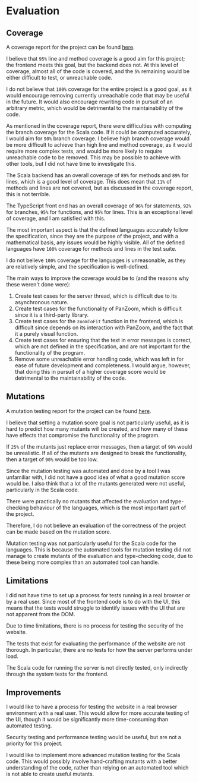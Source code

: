 # Evaluation

## Coverage

A coverage report for the project can be found [here](coverage.md).

I believe that `95%` line and method coverage is a good aim for this project; the frontend meets this goal, but the
backend does not.
At this level of coverage, almost all of the code is covered, and the `5%` remaining would be either difficult to test,
or unreachable code.

I do not believe that `100%` coverage for the entire project is a good goal, as it would encourage removing currently
unreachable code that may be useful in the future.
It would also encourage rewriting code in pursuit of an arbitrary metric, which would be detrimental to the
maintainability of the code.

As mentioned in the coverage report, there were difficulties with computing the branch coverage for the Scala code.
If it could be computed accurately, I would aim for `90%` branch coverage.
I believe high branch coverage would be more difficult to achieve than high line and method coverage, as it would
require more complex tests, and would be more likely to require unreachable code to be removed.
This may be possible to achieve with other tools, but I did not have time to investigate this.

The Scala backend has an overall coverage of `89%` for methods and `89%` for lines, which is a good level of coverage.
This does mean that `11%` of methods and lines are not covered, but as discussed in the coverage report,
this is not terrible.

The TypeScript front end has an overall coverage of `96%` for statements, `92%` for branches, `95%` for functions, and
`95%` for lines. This is an exceptional level of coverage, and I am satisfied with this.

The most important aspect is that the defined languages accurately follow the specification,
since they are the purpose of the project, and with a mathematical basis, any issues would be highly visible.
All of the defined languages have `100%` coverage for methods and lines in the test suite.

I do not believe `100%` coverage for the languages is unreasonable, as they are relatively simple, and the
specification is well-defined.

The main ways to improve the coverage would be to (and the reasons why these weren't done were):
1. Create test cases for the server thread, which is difficult due to its asynchronous nature.
2. Create test cases for the functionality of PanZoom, which is difficult since it is a third-party library. 
3. Create test cases for the `zoomToFit` function in the frontend, which is difficult since depends on its
   interaction with PanZoom, and the fact that it a purely visual function.
4. Create test cases for ensuring that the text in error messages is correct, which are not defined in the
   specification, and are not important for the functionality of the program.
5. Remove some unreachable error handling code, which was left in for ease of future development and completeness.
   I would argue, however, that doing this in pursuit of a higher coverage score would be detrimental to the
   maintainability of the code.

## Mutations

A mutation testing report for the project can be found [here](mutation.md).

I believe that setting a mutation score goal is not particularly useful, as it is hard to predict how many mutants
will be created, and how many of these have effects that compromise the functionality of the program.

If `25%` of the mutants just replace error messages, then a target of `90%` would be unrealistic.
If all of the mutants are designed to break the functionality, then a target of `90%` would be too low.

Since the mutation testing was automated and done by a tool I was unfamiliar with, I did not have a good idea of
what a good mutation score would be.
I also think that a lot of the mutants generated were not useful, particularly in the Scala code.

There were practically no mutants that affected the evaluation and type-checking behaviour of the languages,
which is the most important part of the project.

Therefore, I do not believe an evaluation of the correctness of the project can be made based on the mutation score.

Mutation testing was not particularly useful for the Scala code for the languages.
This is because the automated tools for mutation testing did not manage to create mutants
of the evaluation and type-checking code, due to these being more complex than an automated tool can handle.


## Limitations

I did not have time to set up a process for tests running in a real browser or by a real user.
Since most of the frontend code is to do with the UI, this means that the tests would struggle
to identify issues with the UI that are not apparent from the DOM.

Due to time limitations, there is no process for testing the security of the website.

The tests that exist for evaluating the performance of the website are not thorough.
In particular, there are no tests for how the server performs under load.

The Scala code for running the server is not directly tested, only indirectly through the system tests
for the frontend.

## Improvements

I would like to have a process for testing the website in a real browser environment with a real user.
This would allow for more accurate testing of the UI, though it would be significantly more time-consuming
than automated testing.

Security testing and performance testing would be useful, but are not a priority for this project.

I would like to implement more advanced mutation testing for the Scala code.
This would possibly involve hand-crafting mutants with a better understanding of the code,
rather than relying on an automated tool which is not able to create useful mutants.
